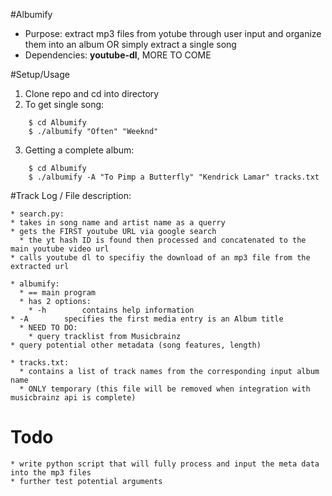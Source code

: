 #Albumify
  * Purpose: extract mp3 files from yotube through user input and organize them into an album OR simply extract a single song
  * Dependencies: __youtube-dl__, MORE TO COME

#Setup/Usage
1. Clone repo and cd into directory
2. To get single song:
```
	$ cd Albumify
	$ ./albumify "Often" "Weeknd"
```
3. Getting a complete album:
```
	$ cd Albumify
	$ ./albumify -A "To Pimp a Butterfly" "Kendrick Lamar" tracks.txt
```
	

#Track Log / File description:

    * search.py:
	* takes in song name and artist name as a querry 
	* gets the FIRST youtube URL via google search
	  * the yt hash ID is found then processed and concatenated to the main youtube video url
	* calls youtube dl to specifiy the download of an mp3 file from the extracted url

    * albumify:
      * == main program
      * has 2 options:
      	* -h		contains help information
	* -A 		specifies the first media entry is an Album title
      * NEED TO DO:
      	* query tracklist from Musicbrainz
	* query potential other metadata (song features, length)

    * tracks.txt:
      * contains a list of track names from the corresponding input album name
      * ONLY temporary (this file will be removed when integration with musicbrainz api is complete)
      
# Todo
    * write python script that will fully process and input the meta data into the mp3 files
    * further test potential arguments
	    
